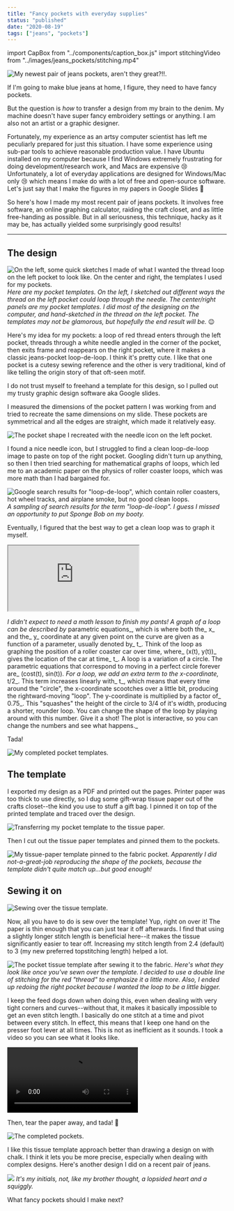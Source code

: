 ```yaml
---
title: "Fancy pockets with everyday supplies"
status: "published"
date: "2020-08-19"
tags: ["jeans", "pockets"]
---
```


import CapBox from "../components/caption_box.js"
import stitchingVideo from "../images/jeans_pockets/stitching.mp4"

![My newest pair of jeans pockets, aren't they great?!!.](../images/jeans_pockets/pockets_2.jpg)


If I'm going to make blue jeans at home, I figure, they need to have fancy pockets.

But the question is _how_ to transfer a design from my brain to the denim.
My machine doesn't have super fancy embroidery settings or anything.
I am also not an artist or a graphic designer.

Fortunately, my experience as an artsy computer scientist has left me peculiarly prepared for just this situation.
I have some experience using sub-par tools to achieve reasonable production value. 
I have Ubuntu installed on my computer because I find Windows extremely frustrating for doing development/research work, and Macs are expensive :cry: 
Unfortunately, a lot of everyday applications are designed for Windows/Mac only :cry: which means I make do with a lot of free and open-source software.
Let's just say that I make the figures in my papers in Google Slides :grimacing:

So here's how I made my most recent pair of jeans pockets.
It involves free software, an online graphing calculator, raiding the craft closet, and as little free-handing as possible.
But in all seriousness, this technique, hacky as it may be, has actually yielded some surprisingly good results! 

<hr endexcerpt="true"/>

## The design

<CapBox >

![On the left, some quick sketches I made of what I wanted the thread loop on the left pocket to look like. On the center and right, the templates I used for my pockets.](../images/jeans_pockets/pocket_printouts.jpg)
*Here are my pocket templates. On the left, I sketched out different ways the thread on the left pocket could loop through the needle.
The center/right panels are my pocket templates.
I did most of the designing on the computer, and hand-sketched in the thread on the left pocket. 
The templates may not be glamorous, but hopefully the end result will be.* :wink:

</CapBox>

Here's my idea for my pockets: a loop of red thread enters through the left pocket, threads through a white needle angled in the corner of the pocket, then exits frame and reappears on the right pocket, where it makes a classic jeans-pocket loop-de-loop.
I think it's pretty cute.
I like that one pocket is a cutesy sewing reference and the other is very traditional, kind of like telling the origin story of that oft-seen motif. 

I do not trust myself to freehand a template for this design, so I pulled out my trusty graphic design software aka Google slides. 

I measured the dimensions of the pocket pattern I was working from and tried to recreate the same dimensions on my slide. 
These pockets are symmetrical and all the edges are straight, which made it relatively easy.

![The pocket shape I recreated with the needle icon on the left pocket.](../images/jeans_pockets/pocket_shape.png)

I found a nice needle icon, but I struggled to find a clean loop-de-loop image to paste on top of the right pocket.
Googling didn't turn up anything, so then I then tried searching for mathematical graphs of loops, which led me to an academic paper on the physics of roller coaster loops, which was more math than I had bargained for.

<CapBox >

![Google search results for "loop-de-loop", which contain roller coasters, hot wheel tracks, and airplane smoke, but no good clean loops.](../images/jeans_pockets/loop_de_loop_search_results.png)
*A sampling of search results for the term "loop-de-loop". I guess I missed an opportunity to put Sponge Bob on my booty.*

</CapBox>

Eventually, I figured that the best way to get a clean loop was to graph it myself. 

<CapBox>

<iframe class="shadowBorder" sandbox="allow-scripts allow-forms allow-pointer-lock allow-same-origin" src="https://www.desmos.com/calculator/fanooucfci" title="Loop-de-loop in Desmos Graphing calculator"></iframe>

_I didn't expect to need a math lesson to finish my pants! 
A graph of a loop can be described by_ parametric equations_, which is where both the_ x_ and the_ y_ coordinate at any given point on the curve are given as a function of a parameter, usually denoted by_ t_. 
Think of the loop as graphing the position of a roller coaster car over time, where_ (x(t), y(t))_ gives the location of the car at time_ t_.
A loop is a variation of a circle.
The parametric equations that correspond to moving in a perfect circle forever are_ (cost(t), sin(t))_.
For a loop, we add an extra term to the x-coordinate,_ t/2_. This term increases linearly with_ t_, which means that every time around the "circle", the x-coordinate scootches over a little bit, producing the rightward-moving "loop".
The y-coordinate is multiplied by a factor of_ 0.75_. This "squashes" the height of the circle to 3/4 of it's width, producing a shorter, rounder loop. 
You can change the shape of the loop by playing around with this number.
Give it a shot! 
The plot is interactive, so you can change the numbers and see what happens._

</CapBox>

Tada!

![My completed pocket templates.](../images/jeans_pockets/pocket_template_digital_2.png)

## The template 

I exported my design as a PDF and printed out the pages. 
Printer paper was too thick to use directly, so I dug some gift-wrap tissue paper out of the crafts closet--the kind you use to stuff a gift bag.
I pinned it on top of the printed template and traced over the design.

![Transferring my pocket template to the tissue paper.](../images/jeans_pockets/template_and_tissue.jpg)

Then I cut out the tissue paper templates and pinned them to the pockets. 

<CapBox>

![My tissue-paper template pinned to the fabric pocket.](../images/jeans_pockets/template_pinned_to_pocket.jpg)
*Apparently I did not-a-great-job reproducing the shape of the pockets, because the template didn't quite match up...but good enough!*

</CapBox>


## Sewing it on

![Sewing over the tissue template.](../images/jeans_pockets/sewing_over_template.jpg)

Now, all you have to do is sew over the template! Yup, right on over it! 
The paper is thin enough that you can just tear it off afterwards.
I find that using a slightly longer stitch length is beneficial here--it makes the tissue significantly easier to tear off. 
Increasing my stitch length from 2.4 (default) to 3 (my new preferred topstitching length) helped a lot.


<CapBox>

![The pocket tissue template after sewing it to the fabric.](../images/jeans_pockets/templates_sewn_on.jpg)
*Here's what they look like once you've sewn over the template. 
I decided to use a double line of stitching for the red "thread" to emphasize it a little more.
Also, I ended up redoing the right pocket because I wanted the loop to be a little bigger.*

</CapBox>

I keep the feed dogs down when doing this, even when dealing with very tight corners and curves--without that, it makes it basically impossible to get an even stitch length.
I basically do one stitch at a time and pivot between every stitch. 
In effect, this means that I keep one hand on the presser foot lever at all times.
This is not as inefficient as it sounds. 
I took a video so you can see what it looks like.


<CapBox width="300px">

<p>
<video src={stitchingVideo} alt="How I sew over the lines in the template, pivoting between every stitch" controls></video>
</p>

</CapBox>

Then, tear the paper away, and tada! :tada:


![The completed pockets.](../images/jeans_pockets/pockets.jpg)

I like this tissue template approach better than drawing a design on with chalk.
I think it lets you be more precise, especially when dealing with complex designs. 
Here's another design I did on a recent pair of jeans. 

<CapBox>

![](../images/jeans_pockets/initials_pockets_2.jpg)
*It's my initials, not, like my brother thought, a lopsided heart and a squiggly.*

</CapBox>

What fancy pockets should I make next? 
